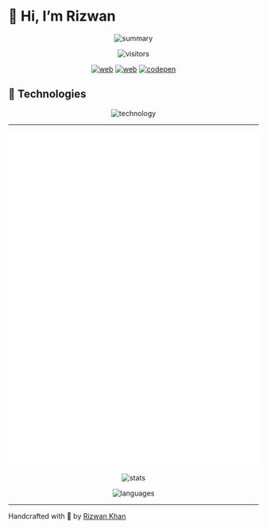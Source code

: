 # 👋 Hi, I’m Rizwan

<p align="center"><img src="https://github-profile-summary-cards.vercel.app/api/cards/profile-details?username=rizz-wan&theme=monokai" alt="summary"/></p>
<p align="center"><img src="https://visitor-badge.glitch.me/badge?page_id=rizz-wan.rizz-wan" alt="visitors"/></p>
<p align="center"><a href="https://irizwan.com"><img src="https://img.shields.io/badge/web:-irizwan.com-gray.svg" alt="web"/></a> <a href="https://www.linkedin.com/in/irizwan"><img src="https://img.shields.io/badge/linkedin:-irizwan-gray.svg" alt="web"/></a> <a href="https://codepen.io/rizz-wan"><img src="https://img.shields.io/badge/codepen:-rizzwan-gray.svg" alt="codepen"/></a></p>

## 🔧 Technologies

<p align="center"><img src="https://skillicons.dev/icons?i=html,css,sass,js,ts,bootstrap,php,nodejs,react,github,c,angular,java,md,azure,mysql,nextjs,py,redux,ember,vscode&theme=dark" alt="technology" /></p>

---

<div align="center"> <img src="https://github.com/rizz-wan/rizz-wan/blob/main/dist/github-metrics.svg" alt="metrics" /></div>

<p align="center"> <img src="https://github-readme-stats.vercel.app/api?username=rizz-wan&show_icons=true&theme=gotham" alt="stats" /></p>

<p align="center"> <img src="https://github-readme-stats.vercel.app/api/top-langs?username=rizz-wan&langs_count=6&layout=compact&theme=gotham" alt="languages" /></p>

---

Handcrafted with 💖 by [Rizwan Khan](https://irizwan.com)
